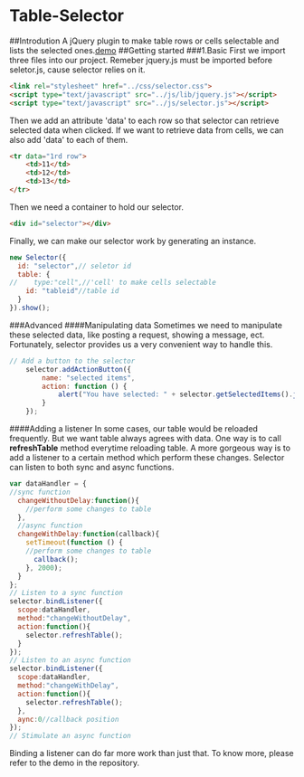 # Table-Selector
##Introdution
A jQuery plugin to make table rows or cells selectable and lists the selected ones.[demo](https://jsfiddle.net/goforu/a1L3fLnc/)
##Getting started
###1.Basic
First we import three files into our project. Remeber jquery.js must be imported before seletor.js, cause selector relies on it.
```html
<link rel="stylesheet" href="../css/selector.css">
<script type="text/javascript" src="../js/lib/jquery.js"></script>
<script type="text/javascript" src="../js/selector.js"></script>
```
Then we add an attribute 'data' to each row so that selector can retrieve selected data when clicked. If we want to retrieve data from cells, we can also add 'data' to each of them.
```html
<tr data="1rd row">
	<td>11</td>
    <td>12</td>
    <td>13</td>
</tr>
```
Then we need a container to hold our selector.
```html
<div id="selector"></div>
```
Finally, we can make our selector work by generating an instance.
```javascript
new Selector({
  id: "selector",// seletor id
  table: {
//    type:"cell",//'cell' to make cells selectable
    id: "tableid"//table id
  }
}).show();
```
###Advanced
####Manipulating data
Sometimes we need to manipulate these selected data, like posting a request, showing a message, ect. Fortunately, selector provides us a very convenient way to handle this.
```javascript
// Add a button to the selector
    selector.addActionButton({
        name: "selected items",
        action: function () {
            alert("You have selected: " + selector.getSelectedItems().join());
        }
    });
```
####Adding a listener
In some cases, our table would be reloaded frequently. But we want table always agrees with data. One way is to call **refreshTable** method everytime reloading table. A more gorgeous way is to add a listener to a certain method which perform these changes. Selector can listen to both sync and async functions.
```javascript
var dataHandler = {
//sync function
  changeWithoutDelay:function(){
    //perform some changes to table
  },
  //async function
  changeWithDelay:function(callback){
    setTimeout(function () {
    //perform some changes to table
      callback();
    }, 2000);
  }
};
// Listen to a sync function
selector.bindListener({
  scope:dataHandler,
  method:"changeWithoutDelay",
  action:function(){
    selector.refreshTable();
  }
});
// Listen to an async function
selector.bindListener({
  scope:dataHandler,
  method:"changeWithDelay",
  action:function(){
    selector.refreshTable();
  },
  aync:0//callback position
});
// Stimulate an async function
```
Binding a listener can do far more work than just that. To know more, please refer to the demo in the repository.
